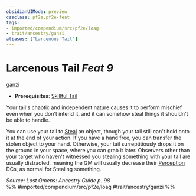```yaml
---
obsidianUIMode: preview
cssclass: pf2e,pf2e-feat
tags:
- imported/compendium/src/pf2e/loag
- trait/ancestry/ganzi
aliases: ["Larcenous Tail"]
---
```

# Larcenous Tail  *Feat 9*  
[ganzi](ganzi-loag.md)  

- **Prerequisites**: [Skillful Tail](skillful-tail-ganzi-loag.md)

Your tail's chaotic and independent nature causes it to perform mischief even when you don't intend it, and it can somehow steal things it shouldn't be able to handle.

You can use your tail to [Steal](steal.md) an object, though your tail still can't hold onto it at the end of your action. If you have a hand free, you can transfer the stolen object to your hand. Otherwise, your tail surreptitiously drops it on the ground in your space, where you can grab it later. Observers other than your target who haven't witnessed you stealing something with your tail are usually distracted, meaning the GM will usually decrease their [Perception](../skills.md#Perception) DCs, as normal for Stealing something.

*Source: Lost Omens: Ancestry Guide p. 98*  
%% #imported/compendium/src/pf2e/loag #trait/ancestry/ganzi %%